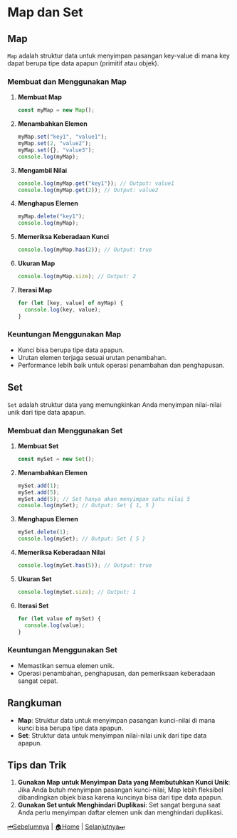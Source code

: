 # Map dan Set

## Map

`Map` adalah struktur data untuk menyimpan pasangan key-value di mana key dapat berupa tipe data apapun (primitif atau objek).

### Membuat dan Menggunakan Map

1. **Membuat Map**

   ```javascript
   const myMap = new Map();
   ```

2. **Menambahkan Elemen**

   ```javascript
   myMap.set("key1", "value1");
   myMap.set(2, "value2");
   myMap.set({}, "value3");
   console.log(myMap);
   ```

3. **Mengambil Nilai**

   ```javascript
   console.log(myMap.get("key1")); // Output: value1
   console.log(myMap.get(2)); // Output: value2
   ```

4. **Menghapus Elemen**

   ```javascript
   myMap.delete("key1");
   console.log(myMap);
   ```

5. **Memeriksa Keberadaan Kunci**

   ```javascript
   console.log(myMap.has(2)); // Output: true
   ```

6. **Ukuran Map**

   ```javascript
   console.log(myMap.size); // Output: 2
   ```

7. **Iterasi Map**
   ```javascript
   for (let [key, value] of myMap) {
     console.log(key, value);
   }
   ```

### Keuntungan Menggunakan Map

- Kunci bisa berupa tipe data apapun.
- Urutan elemen terjaga sesuai urutan penambahan.
- Performance lebih baik untuk operasi penambahan dan penghapusan.

## Set

`Set` adalah struktur data yang memungkinkan Anda menyimpan nilai-nilai unik dari tipe data apapun.

### Membuat dan Menggunakan Set

1. **Membuat Set**

   ```javascript
   const mySet = new Set();
   ```

2. **Menambahkan Elemen**

   ```javascript
   mySet.add(1);
   mySet.add(5);
   mySet.add(5); // Set hanya akan menyimpan satu nilai 5
   console.log(mySet); // Output: Set { 1, 5 }
   ```

3. **Menghapus Elemen**

   ```javascript
   mySet.delete(1);
   console.log(mySet); // Output: Set { 5 }
   ```

4. **Memeriksa Keberadaan Nilai**

   ```javascript
   console.log(mySet.has(5)); // Output: true
   ```

5. **Ukuran Set**

   ```javascript
   console.log(mySet.size); // Output: 1
   ```

6. **Iterasi Set**
   ```javascript
   for (let value of mySet) {
     console.log(value);
   }
   ```

### Keuntungan Menggunakan Set

- Memastikan semua elemen unik.
- Operasi penambahan, penghapusan, dan pemeriksaan keberadaan sangat cepat.

## Rangkuman

- **Map**: Struktur data untuk menyimpan pasangan kunci-nilai di mana kunci bisa berupa tipe data apapun.
- **Set**: Struktur data untuk menyimpan nilai-nilai unik dari tipe data apapun.

## Tips dan Trik

1. **Gunakan Map untuk Menyimpan Data yang Membutuhkan Kunci Unik**: Jika Anda butuh menyimpan pasangan kunci-nilai, Map lebih fleksibel dibandingkan objek biasa karena kuncinya bisa dari tipe data apapun.
2. **Gunakan Set untuk Menghindari Duplikasi**: Set sangat berguna saat Anda perlu menyimpan daftar elemen unik dan menghindari duplikasi.

[⏮Sebelumnya](../date/README.md) | [🏠Home](../README.md) | [Selanjutnya⏭](../weakmapset/README.md)
